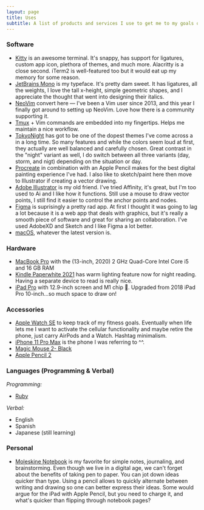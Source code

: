 ```yaml
---
layout: page
title: Uses
subtitle: A list of products and services I use to get me to my goals or sometimes just for fun.
---
```


### Software

- [Kitty](https://sw.kovidgoyal.net/kitty/) is an awesome terminal. It's snappy, has support for ligatures, custom app icon, plethora of themes, and much more. Alacritty is a close second. iTerm2 is well-featured too but it would eat up my memory for some reason.
- [JetBrains Mono](https://www.jetbrains.com/lp/mono/) is my typeface. It's pretty dam sweet. It has ligatures, all the weights, I love the tall x-height, simple geometric shapes, and I appreciate the thought that went into designing their italics.
- [NeoVim](https://neovim.io/) convert here — I've been a Vim user since 2013, and this year I finally got around to setting up NeoVim. Love how there is a community supporting it.
- [Tmux](https://github.com/tmux/tmux/wiki) + Vim commands are embedded into my fingertips. Helps me maintain a nice workflow.
- [TokyoNight](https://github.com/folke/tokyonight.nvim) has got to be one of the dopest themes I've come across a in a long time. So many features and while the colors seem loud at first, they actually are well balanced and carefully chosen. Great contrast in the "night" variant as well, I do switch between all three variants (day, storm, and nigt) depending on the situation or day.
- [Procreate](https://procreate.art/) in combination with an Apple Pencil makes for the best digital painting experience I've had. I also like to sketch/paint here then move to Illustrator if creating a vector drawing.
- [Adobe Illustrator](https://www.adobe.com/products/illustrator.html) is my old friend. I've tried Affinity, it's great, but I'm too used to Ai and I like how it functions. Still use a mouse to draw vector points, I still find it easier to control the anchor points and nodes.
- [Figma](https://figma.com) is suprisingly a pretty rad app. At first I thought it was going to lag a lot because it is a web app that deals with graphics, but it's really a smooth piece of software and great for sharing an collaboration. I've used AdobeXD and Sketch and I like Figma a lot better. 
- [macOS](https://www.apple.com/macos/monterey/), whatever the latest version is.

### Hardware

- [MacBook Pro](https://www.apple.com/macbook-pro-13/) with the (13-inch, 2020) 2 GHz Quad-Core Intel Core i5 and 16 GB RAM
- [Kindle Paperwhite 2021](https://www.amazon.com/dp/B08KTZ8249/ref=fcatpage_shoveler_2?pf_rd_r=AWCHJJVT7P2GB058AQTZ&pf_rd_p=aec998c2-e5d0-4a88-a6d3-f9db08cffa62&pf_rd_m=ATVPDKIKX0DER&pf_rd_s=merchandised-search-2&pf_rd_t=30901&pf_rd_i=6669702011&ref=erdcatpage_desktop_m) has warm lighting feature now for night reading. Having a separate device to read is really nice.
- [iPad Pro](https://www.apple.com/ipad-pro/) with 12.9-inch screen and M1 chip 🍪. Upgraded from 2018 iPad Pro 10-inch...so much space to draw on!

### Accessories

- [Apple Watch SE](https://www.apple.com/watch/) to keep track of my fitness goals. Eventually when life lets me I want to activate the cellular functionality and maybe retire the phone, just carry AirPods and a Watch. Hashtag minimalism.
- [iPhone 11 Pro Max](https://www.apple.com/iphone/) is the phone I was referring to ^^. 
- [Magic Mouse 2- Black](https://www.apple.com/shop/product/MMMQ3AM/A/magic-mouse-black-multi-touch-surface)
- [Apple Pencil 2](https://www.apple.com/shop/product/MU8F2AM/A/apple-pencil-2nd-generation?afid=p238%7CsYI7jAUdv-dc_mtid_1870765e38482_pcrid_467458887486_pgrid_76054338126_&cid=aos-us-kwgo-btb-applepencil--slid---product-)

### Languages (Programming & Verbal)

*Programming:*

- [Ruby](https://ruby-lang.org)

*Verbal:*

- English
- Spanish
- Japanese (still learning)

### Personal

- [Moleskine Notebook](https://www.moleskine.com/en-us/shop/notebooks/the-original-notebook/classic-notebook-black-9788883701122.html) is my favorite for simple notes, journaling, and brainstorming. Even though we live in a digital age, we can't forget about the benefits of taking pen to paper. You can jot down ideas quicker than type. Using a pencil allows to quickly alternate between writing and drawing so one can better express their ideas. Some would argue for the iPad with Apple Pencil, but you need to charge it, and what's quicker than flipping through notebook pages?

